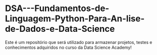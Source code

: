 # DSA---Fundamentos-de-Linguagem-Python-Para-An-lise-de-Dados-e-Data-Science
Este é um repositório que será utilizado para armazenar projetos, testes e conhecimentos adquiridos no curso da Data Science Academy!
